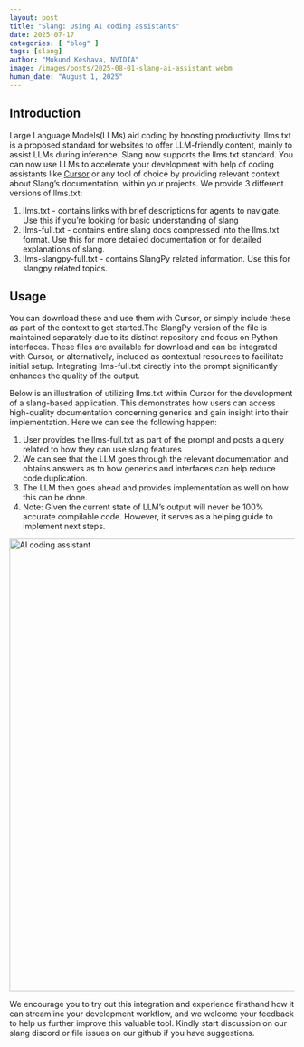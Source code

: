 ```yaml
---
layout: post
title: "Slang: Using AI coding assistants"
date: 2025-07-17
categories: [ "blog" ]
tags: [slang]
author: "Mukund Keshava, NVIDIA"
image: /images/posts/2025-08-01-slang-ai-assistant.webm
human_date: "August 1, 2025"
---
```


## Introduction

Large Language Models(LLMs) aid coding by boosting productivity. llms.txt is a proposed standard for websites to offer LLM-friendly content, mainly to assist LLMs during inference.
Slang now supports the llms.txt standard. You can now use LLMs to accelerate your development with help of coding assistants like [Cursor](https://cursor.com/agents) or any tool of choice by providing relevant context about Slang’s
documentation, within your projects. We provide 3 different versions of llms.txt:

1. llms.txt - contains links with brief descriptions for agents to navigate. Use this if you’re looking for basic understanding of slang
2. llms-full.txt - contains entire slang docs compressed into the llms.txt format. Use this for more detailed documentation or for detailed explanations of slang.
3. llms-slangpy-full.txt - contains SlangPy related information. Use this for slangpy related topics.

## Usage

You can download these and use them with Cursor, or simply include these as part of the context to get started.The SlangPy version of the file is maintained separately due to its distinct repository and focus on Python interfaces. These files are available for download and can be integrated with Cursor, or alternatively, included as contextual resources to facilitate initial setup.
Integrating llms-full.txt directly into the prompt significantly enhances the quality of the output. 

Below is an illustration of utilizing llms.txt within Cursor for the development of a slang-based application. 
This demonstrates how users can access high-quality documentation concerning generics and gain insight into their implementation. Here we can see the following happen:

1. User provides the llms-full.txt as part of the prompt and posts a query related to how they can use slang features
2. We can see that the LLM goes through the relevant documentation and obtains answers as to how generics and interfaces can help reduce code duplication.
3. The LLM then goes ahead and provides implementation as well on how this can be done.
4. Note: Given the current state of LLM’s output will never be 100% accurate compilable code. However, it serves as a helping guide to implement next steps.

<img src="/images/posts/2025-08-01-slang-ai-assistant.webm" alt="AI coding assistant" class="img-fluid" style="max-width: 100%; width: 800px; height: auto;">

We encourage you to try out this integration and experience firsthand how it can streamline your development workflow, 
and we welcome your feedback to help us further improve this valuable tool. Kindly start discussion on our slang discord or file issues on our github if you have suggestions.
